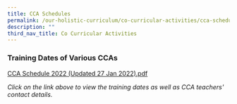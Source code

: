 ```yaml
---
title: CCA Schedules
permalink: /our-holistic-curriculum/co-curricular-activities/cca-schedules/
description: ""
third_nav_title: Co Curricular Activities
---
```

### Training Dates of Various CCAs

[CCA Schedule 2022 (Updated 27 Jan 2022).pdf](/files/CCA%20Schedule%202022%20Updated%2027%20Jan%2022.pdf)

*Click on the link above to view the training dates as well as CCA teachers' contact details.*
